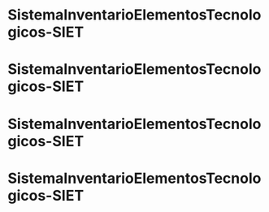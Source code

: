 # SistemaInventarioElementosTecnologicos-SIET
# SistemaInventarioElementosTecnologicos-SIET
# SistemaInventarioElementosTecnologicos-SIET
# SistemaInventarioElementosTecnologicos-SIET
